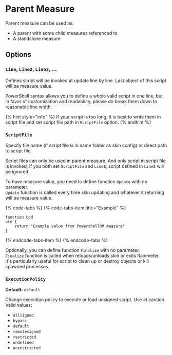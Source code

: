 # Parent Measure

Parent measure can be used as:

* A parent with some child measures referenced to
* A standalone measure 

## Options

### `Line`, `Line2`, `Line3`, ...

Defines script will be invoked at update line by line. Last object of this script will be measure value.

PowerShell syntax allows you to define a whole valid script in one line, but in favor of customization and readability, please do break them down to reasonable line width.

{% hint style="info" %}
If your script is too long, it is best to write them in script file and set script file path in `ScriptFile` option.
{% endhint %}

### **`ScriptFile`**

Specify file name \(if script file is in same folder as skin config\) or direct path to script file.

Script files can only be used in parent measure. And only script in script file is invoked, if you both set `ScriptFile` and `Line`s, script defined in `Line`s will be ignored.

To have measure value, you need to define function `Update` with no parameter.  
`Update` function is called every time skin updating and whatever it returning will be measure value.

{% code-tabs %}
{% code-tabs-item title="Example" %}
```text
function Update {
    return "Example value from PowershellRM measure"
}
```
{% endcode-tabs-item %}
{% endcode-tabs %}

Optionally, you can define function `Finalize` with no parameter.  
`Finalize` function is called when reloads/unloads skin or exits Rainmeter. It's particularly useful for script to clean up or destroy objects or kill spawned processes.

### `ExecutionPolicy` 

**Default:** `default`

Change execution policy to execute or load unsigned script. Use at caution.  
Valid values:

* `allsigned`
* `bypass`
* `default`
* `remotesigned`
* `restricted`
* `undefined`
* `unrestricted`

